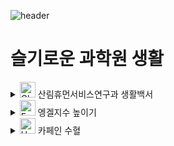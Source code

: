 ![header](https://capsule-render.vercel.app/api?type=waving&color=0:82FA58,100:0B6121&height=200&section=header&text=Nifos101&fontColor=FFFFFF&fontAlign=80&fontAlignY=40&fontSize=50)

# 슬기로운 과학원 생활
<details>
<summary>
  <img src="https://raw.githubusercontent.com/Tarikul-Islam-Anik/Animated-Fluent-Emojis/master/Emojis/Animals/Chipmunk.png" alt="Chipmunk" width="25" height="25" /> 산림휴먼서비스연구과 생활백서
</summary>
  <br> • 인사만 잘 해도 반은 완성입니다! 원내에서 마주치는 모든 분들께 간단한 목례를 합시다.<br>
  <br> • 슬리퍼 착용 가능 시와장소: 사무실 내
  <br> • 슬리퍼 착용 불가능 시와장소: 상급자 보고 및 근무지 건물을 벗어날 때는 신발을 신습니다.<br>
  <br> • 구내식당은 '학식' 이라는 어플을 다운받아 디지털 식권 구매 및 사용이 가능합니다. 
</details>

<details>
<summary>
  <img src="https://raw.githubusercontent.com/Tarikul-Islam-Anik/Animated-Fluent-Emojis/master/Emojis/Food/Fork%20and%20Knife%20with%20Plate.png" alt="Fork and Knife with Plate" width="25" height="25" /> 엥겔지수 높이기
</summary>
   <br>
</details>

<details>
<summary>
  <img src="https://raw.githubusercontent.com/Tarikul-Islam-Anik/Animated-Fluent-Emojis/master/Emojis/Food/Hot%20Beverage.png" alt="Hot Beverage" width="25" height="25" /> 카페인 수혈
</summary>
   <br>
</details>


